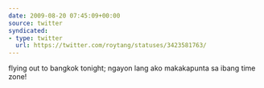 ```yaml
---
date: 2009-08-20 07:45:09+00:00
source: twitter
syndicated:
- type: twitter
  url: https://twitter.com/roytang/statuses/3423581763/
---
```


flying out to bangkok tonight; ngayon lang ako makakapunta sa ibang time zone!